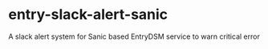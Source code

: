 # entry-slack-alert-sanic
A slack alert system for Sanic based EntryDSM service to warn critical error
